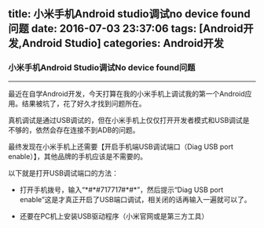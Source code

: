 title: 小米手机Android studio调试no device found问题
date: 2016-07-03 23:37:06
tags: [Android开发,Android Studio]
categories: Android开发
---
### 小米手机Android Studio调试No device found问题
***
最近在自学Android开发，今天打算在我的小米手机上调试我的第一个Android应用。结果被坑了，花了好久才找到问题所在。

真机调试是通过USB调试的，但在小米手机上仅仅打开开发者模式和USB调试是不够的，依然会存在连接不到ADB的问题。

最终发现在小米手机上还需要【开启手机端USB调试端口（Diag USB port enable）】，其他品牌的手机应该是不需要的。

以下就是打开USB调试端口的方法：

* 打开手机拨号，输入“\*#\*#717717#\*#\*”，然后提示“Diag USB port enable”这是才真正开启了USB端口调试，相关闭的话再输入一遍就可以了。

* 还要在PC机上安装USB驱动程序（小米官网或是第三方工具）
